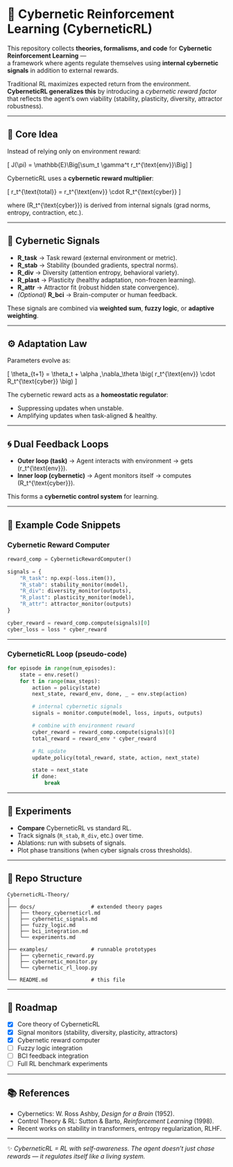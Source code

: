 # 🧭 Cybernetic Reinforcement Learning (CyberneticRL)

This repository collects **theories, formalisms, and code** for **Cybernetic Reinforcement Learning** —  
a framework where agents regulate themselves using **internal cybernetic signals** in addition to external rewards.  

Traditional RL maximizes expected return from the environment.  
**CyberneticRL generalizes this** by introducing a *cybernetic reward factor* that reflects the agent’s own viability (stability, plasticity, diversity, attractor robustness).  

---

## 📖 Core Idea

Instead of relying only on environment reward:

\[
J(\pi) = \mathbb{E}\Big[\sum_t \gamma^t r_t^{\text{env}}\Big]
\]

CyberneticRL uses a **cybernetic reward multiplier**:

\[
r_t^{\text{total}} = r_t^{\text{env}} \cdot R_t^{\text{cyber}}
\]

where \(R_t^{\text{cyber}}\) is derived from internal signals (grad norms, entropy, contraction, etc.).

---

## 🔑 Cybernetic Signals

- **R_task** → Task reward (external environment or metric).  
- **R_stab** → Stability (bounded gradients, spectral norms).  
- **R_div** → Diversity (attention entropy, behavioral variety).  
- **R_plast** → Plasticity (healthy adaptation, non-frozen learning).  
- **R_attr** → Attractor fit (robust hidden state convergence).  
- *(Optional)* **R_bci** → Brain-computer or human feedback.  

These signals are combined via **weighted sum**, **fuzzy logic**, or **adaptive weighting**.

---

## ⚙️ Adaptation Law

Parameters evolve as:

\[
\theta_{t+1} = \theta_t + \alpha \,\nabla_\theta \big( r_t^{\text{env}} \cdot R_t^{\text{cyber}} \big)
\]

The cybernetic reward acts as a **homeostatic regulator**:  
- Suppressing updates when unstable.  
- Amplifying updates when task-aligned & healthy.  

---

## 🌀 Dual Feedback Loops

- **Outer loop (task)** → Agent interacts with environment → gets \(r_t^{\text{env}}\).  
- **Inner loop (cybernetic)** → Agent monitors itself → computes \(R_t^{\text{cyber}}\).  

This forms a **cybernetic control system** for learning.

---

## 🧮 Example Code Snippets

### Cybernetic Reward Computer

```python
reward_comp = CyberneticRewardComputer()

signals = {
    "R_task": np.exp(-loss.item()),
    "R_stab": stability_monitor(model),
    "R_div": diversity_monitor(outputs),
    "R_plast": plasticity_monitor(model),
    "R_attr": attractor_monitor(outputs)
}

cyber_reward = reward_comp.compute(signals)[0]
cyber_loss = loss * cyber_reward
````

---

### CyberneticRL Loop (pseudo-code)

```python
for episode in range(num_episodes):
    state = env.reset()
    for t in range(max_steps):
        action = policy(state)
        next_state, reward_env, done, _ = env.step(action)

        # internal cybernetic signals
        signals = monitor.compute(model, loss, inputs, outputs)

        # combine with environment reward
        cyber_reward = reward_comp.compute(signals)[0]
        total_reward = reward_env * cyber_reward

        # RL update
        update_policy(total_reward, state, action, next_state)

        state = next_state
        if done:
            break
```

---

## 🔬 Experiments

* **Compare** CyberneticRL vs standard RL.
* Track signals (`R_stab`, `R_div`, etc.) over time.
* Ablations: run with subsets of signals.
* Plot phase transitions (when cyber signals cross thresholds).

---

## 📂 Repo Structure

```
CyberneticRL-Theory/
│
├── docs/                  # extended theory pages
│   ├── theory_cyberneticrl.md
│   ├── cybernetic_signals.md
│   ├── fuzzy_logic.md
│   ├── bci_integration.md
│   └── experiments.md
│
├── examples/              # runnable prototypes
│   ├── cybernetic_reward.py
│   ├── cybernetic_monitor.py
│   └── cybernetic_rl_loop.py
│
└── README.md              # this file
```

---

## 📌 Roadmap

* [x] Core theory of CyberneticRL
* [x] Signal monitors (stability, diversity, plasticity, attractors)
* [x] Cybernetic reward computer
* [ ] Fuzzy logic integration
* [ ] BCI feedback integration
* [ ] Full RL benchmark experiments

---

## 📚 References

* Cybernetics: W. Ross Ashby, *Design for a Brain* (1952).
* Control Theory & RL: Sutton & Barto, *Reinforcement Learning* (1998).
* Recent works on stability in transformers, entropy regularization, RLHF.

---

✨ *CyberneticRL = RL with self-awareness. The agent doesn’t just chase rewards — it regulates itself like a living system.*
